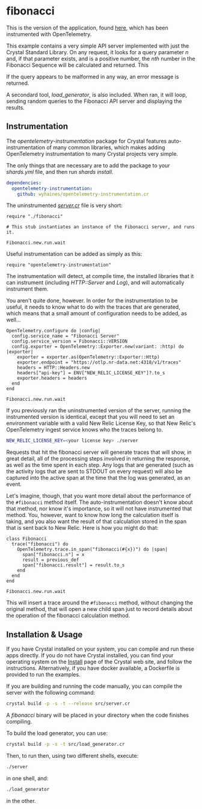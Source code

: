 # fibonacci

This is the version of the application, found [here](../../Uninstrumented/crystal), which has been instrumented with OpenTelemetry.

This example contains a very simple API server implemented with just the Crystal Standard Library. On any request, it looks for a query parameter *n* and, if that parameter exists, and is a positive number, the *nth* number in the Fibonacci Sequence will be calculated and returned. This

If the query appears to be malformed in any way, an error message is returned.

A secondard tool, *load_generator*, is also included. When ran, it will loop, sending random queries to the Fibonacci API server and displaying the results.

## Instrumentation

The *opentelemetry-instrumentation* package for Crystal features auto-instrumentation of many common libraries, which makes adding OpenTelemetry instrumentation to many Crystal projects very simple.

The only things that are necessary are to add the package to your *shards.yml* file, and then run *shards install*.

```yaml
dependencies:
  opentelemetry-instrumentation:
    github: wyhaines/opentelemetry-instrumentation.cr
```

The uninstrumented [*server.cr*](../../Uninstrumented/crystal/src/server.cr) file is very short:

```crystal
require "./fibonacci"

# This stub instantiates an instance of the Fibonacci server, and runs it.

Fibonacci.new.run.wait
```

Useful instrumentation can be added as simply as this:

```crystal
require "opentelemetry-instrumentation"
```

The instrumentation will detect, at compile time, the installed libraries that it can instrument (including *HTTP::Server* and *Log*), and will automatically instrument them.

You aren't quite done, however. In order for the instrumentation to be useful, it needs to know what to do with the traces that are generated, which means that a small amount of configuration needs to be added, as well...

```crystal
OpenTelemetry.configure do |config|
  config.service_name = "Fibonacci Server"
  config.service_version = Fibonacci::VERSION
  config.exporter = OpenTelemetry::Exporter.new(variant: :http) do |exporter|
    exporter = exporter.as(OpenTelemetry::Exporter::Http)
    exporter.endpoint = "https://otlp.nr-data.net:4318/v1/traces"
    headers = HTTP::Headers.new
    headers["api-key"] = ENV["NEW_RELIC_LICENSE_KEY"]?.to_s
    exporter.headers = headers
  end
end

Fibonacci.new.run.wait
```

If you previously ran the uninstrumented version of the server, running the instrumented version is identical, except that you will need to set an environment variable with a valid New Relic License Key, so that New Relic's OpenTelemetry ingest service knows who the traces belong to.

```bash
NEW_RELIC_LICENSE_KEY=<your license key> ./server
```

Requests that hit the fibonacci server will generate traces that will show, in great detail, all of the processing steps involved in returning the response, as well as the time spent in each step. Any logs that are generated (such as the activity logs that are sent to STDOUT on every request) will also be captured into the active span at the time that the log was generated, as an event.

Let's imagine, though, that you want more detail about the performance of the `#fibonacci` method itself. The auto-instrumentation doesn't know about that method, nor know it's importance, so it will not have instrumented that method. You, however, want to know how long the calculation itself is taking, and you also want the result of that calculation stored in the span that is sent back to New Relic. Here is how you might do that:

```crystal
class Fibonacci
  trace("fibonacci") do
    OpenTelemetry.trace.in_span("fibonacci(#{x})") do |span|
      span["fibonacci.n"] = x
      result = previous_def
      span["fibonacci.result"] = result.to_s
    end
  end
end

Fibonacci.new.run.wait
```

This will insert a trace around the `#fibonacci` method, without changing the original method, that will open a new child span just to record details about the operation of the fibonacci calculation method. 

## Installation & Usage

If you have Crystal installed on your system, you can compile and run these apps directly. If you do not have Crystal installed, you can find your operating system on the [Install](https://crystal-lang.org/install/) page of the Crystal web site, and follow the instructions. Alternatively, if you have docker available, a Dockerfile is provided to run the examples.

If you are building and running the code manually, you can compile the server with the following command:

```bash
crystal build -p -s -t --release src/server.cr
```

A *fibonacci* binary will be placed in your directory when the code finishes compiling.

To build the load generator, you can use:

```bash
crystal build -p -s -t src/load_generator.cr
```

Then, to run then, using two different shells, execute:

```bash
./server
```

in one shell, and:

```bash
./load_generator
```

in the other.
